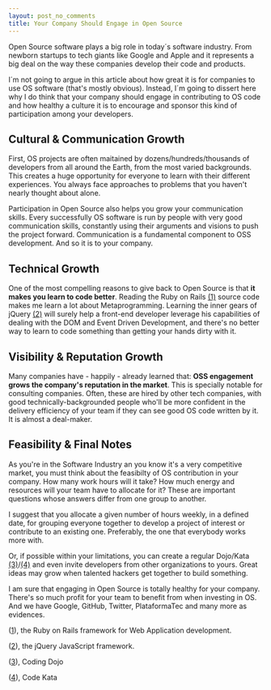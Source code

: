 ```yaml
---
layout: post_no_comments
title: Your Company Should Engage in Open Source
---
```


<span class="drops">O</span>pen Source software plays a big role in today´s software industry. From newborn startups to tech giants like Google and Apple and it represents a big deal on the way these companies develop their code and products.

I´m not going to argue in this article about how great it is for companies to use OS software (that's mostly obvious). Instead, I´m going to dissert here why I do think that your company should engage in contributing to OS code and how healthy a culture it is to encourage and sponsor this kind of participation among your developers.

## Cultural & Communication Growth

First, OS projects are often maitained by dozens/hundreds/thousands of developers from all around the Earth, from the most varied backgrounds. This creates a huge opportunity for everyone to learn with their different experiences. You always face approaches to problems that you haven't nearly thought about alone.

Participation in Open Source also helps you grow your communication skills. Every successfully OS software is run by people with very good communication skills, constantly using their arguments and visions to push the project forward. Communication is a fundamental component to OSS development. And so it is to your company.

## Technical Growth

One of the most compelling reasons to give back to Open Source is that **it makes you learn to code better**. Reading the Ruby on Rails <a href="#foot-link-1">(1)</a> source code makes me learn a lot about Metaprogramming. Learning the inner gears of jQuery <a href="#foot-link-2">(2)</a> will surely help a front-end developer leverage his capabilities of dealing with the DOM and Event Driven Development, and there's no better way to learn to code something than getting your hands dirty with it.

## Visibility & Reputation Growth

Many companies have - happily - already learned that: **OSS engagement grows the company's reputation in the market**. This is specially notable for consulting companies. Often, these are hired by other tech companies, with good technically-backgrounded people who'll be more confident in the delivery efficiency of your team if they can see good OS code written by it. It is almost a deal-maker.

## Feasibility & Final Notes

As you're in the Software Industry an you know it's a very competitive market, you must think about the feasibilty of OS contribution in your company. How many work hours will it take? How much energy and resources will your team have to allocate for it? These are important questions whose answers differ from one group to another.

I suggest that you allocate a given number of hours weekly, in a defined date, for grouping everyone together to develop a project of interest or contribute to an existing one. Preferably, the one that everybody works more with.

Or, if possible within your limitations, you can create a regular Dojo/Kata <a href="#foot-link-3">(3)</a>/<a href="#foot-link-4">(4)</a> and even invite developers from other organizations to yours. Great ideas may grow when talented hackers get together to build something.

I am sure that engaging in Open Source is totally healthy for your company. There's so much profit for your team to benefit from when investing in OS. And we have Google, GitHub, Twitter, PlataformaTec and many more as evidences.

<p class="foot-link" id="foot-link-1">(<a href="http://rubyonrails.org">1</a>), the Ruby on Rails framework for Web Application development.</p>

<p class="foot-link" id="foot-link-2">(<a href="http://jquery.com">2</a>), the jQuery JavaScript framework.</p>

<p class="foot-link" id="foot-link-3">(<a href="http://codingdojo.org/">3</a>), Coding Dojo</p>

<p class="foot-link" id="foot-link-4">(<a href="http://en.wikipedia.org/wiki/Kata_(programming)">4</a>), Code Kata</p>

[1]: http://rubyonrails.org
[2]: http://jquery.com
[3]: http://codingdojo.org/
[4]: http://en.wikipedia.org/wiki/Kata_(programming)